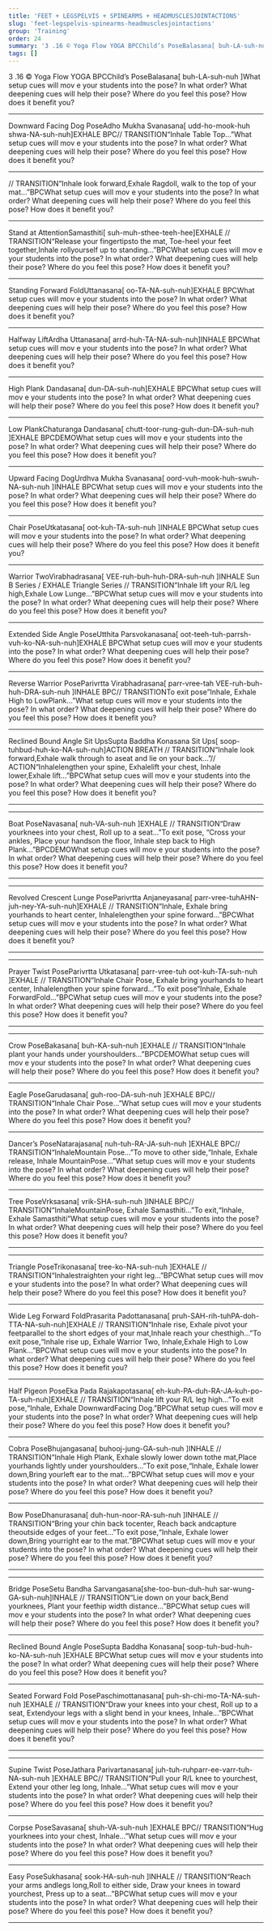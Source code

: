 ```yaml
---
title: 'FEET + LEGSPELVIS + SPINEARMS + HEADMUSCLESJOINTACTIONS'
slug: 'feet-legspelvis-spinearms-headmusclesjointactions'
group: 'Training'
order: 24
summary: '3 .16 © Yoga Flow YOGA BPCChild’s PoseBalasana[ buh-LA-suh-nuh ]What setup cues will mov e your students into the pose? In what order? What deepening cues will help their pose? Whe'
tags: []
---
```


3 .16 © Yoga Flow YOGA BPCChild’s PoseBalasana[ buh-LA-suh-nuh ]What setup cues will mov e your students into the pose? In what order? What deepening cues will help their pose? Where do you feel this pose? How does it benefit you?

---


Downward Facing Dog PoseAdho Mukha Svanasana[ udd-ho-mook-huh shwa-NA-suh-nuh]EXHALE
BPC// TRANSITION“Inhale Table Top...”What setup cues will mov e your students into the pose? In what order? What deepening cues will help their pose? Where do you feel this pose? How does it benefit you?

---


// TRANSITION“Inhale look forward,Exhale Ragdoll, walk to the top of your mat...”BPCWhat setup cues will mov e your students into the pose? In what order? What deepening cues will help their pose? Where do you feel this pose? How does it benefit you?

---


Stand at AttentionSamasthiti[ suh-muh-sthee-teeh-hee]EXHALE
// TRANSITION“Release your fingertipsto the mat, Toe-heel your feet together,Inhale rollyourself up to standing...”BPCWhat setup cues will mov e your students into the pose? In what order? What deepening cues will help their pose? Where do you feel this pose? How does it benefit you?

---


Standing Forward FoldUttanasana[ oo-TA-NA-suh-nuh]EXHALE
BPCWhat setup cues will mov e your students into the pose? In what order? What deepening cues will help their pose? Where do you feel this pose? How does it benefit you?

---


Halfway LiftArdha Uttanasana[ arrd-huh-TA-NA-suh-nuh]INHALE
BPCWhat setup cues will mov e your students into the pose? In what order? What deepening cues will help their pose? Where do you feel this pose? How does it benefit you?

---


High Plank Dandasana[ dun-DA-suh-nuh]EXHALE
BPCWhat setup cues will mov e your students into the pose? In what order? What deepening cues will help their pose? Where do you feel this pose? How does it benefit you?

---


Low PlankChaturanga Dandasana[ chutt-toor-rung-guh-dun-DA-suh-nuh ]EXHALE
BPCDEMOWhat setup cues will mov e your students into the pose? In what order? What deepening cues will help their pose? Where do you feel this pose? How does it benefit you?

---


Upward Facing DogUrdhva Mukha Svanasana[ oord-vuh-mook-huh-swuh-NA-suh-nuh ]INHALE
BPCWhat setup cues will mov e your students into the pose? In what order? What deepening cues will help their pose? Where do you feel this pose? How does it benefit you?

---


Chair PoseUtkatasana[ oot-kuh-TA-suh-nuh ]INHALE
BPCWhat setup cues will mov e your students into the pose? In what order? What deepening cues will help their pose? Where do you feel this pose? How does it benefit you?

---


Warrior TwoVirabhadrasana[ VEE-ruh-buh-huh-DRA-suh-nuh ]INHALE Sun B Series / EXHALE Triangle Series
// TRANSITION“Inhale lift your R/L leg high,Exhale Low Lunge...”BPCWhat setup cues will mov e your students into the pose? In what order? What deepening cues will help their pose? Where do you feel this pose? How does it benefit you?

---


Extended Side Angle PoseUtthita Parsvokanasana[ oot-teeh-tuh-parrsh-vuh-ko-NA-suh-nuh]EXHALE
BPCWhat setup cues will mov e your students into the pose? In what order? What deepening cues will help their pose? Where do you feel this pose? How does it benefit you?

---


Reverse Warrior PoseParivrtta Virabhadrasana[ parr-vree-tah VEE-ruh-buh-huh-DRA-suh-nuh ]INHALE
BPC// TRANSITIONTo exit pose”Inhale, Exhale High to LowPlank...”What setup cues will mov e your students into the pose? In what order? What deepening cues will help their pose? Where do you feel this pose? How does it benefit you?

---


Reclined Bound Angle Sit UpsSupta Baddha Konasana Sit Ups[ soop-tuhbud-huh-ko-NA-suh-nuh]ACTION BREATH
// TRANSITION“Inhale look forward,Exhale walk through to aseat and lie on your back...”// ACTION“Inhalelengthen your spine, Exhalelift your chest, Inhale lower,Exhale lift...”BPCWhat setup cues will mov e your students into the pose? In what order? What deepening cues will help their pose? Where do you feel this pose? How does it benefit you?

---


---


Boat PoseNavasana[ nuh-VA-suh-nuh ]EXHALE
// TRANSITION“Draw yourknees into your chest, Roll up to a seat...”To exit pose, “Cross your ankles, Place your handson the floor, Inhale step back to High Plank...”BPCDEMOWhat setup cues will mov e your students into the pose? In what order? What deepening cues will help their pose? Where do you feel this pose? How does it benefit you?

---


---


Revolved Crescent Lunge PoseParivrtta Anjaneyasana[ parr-vree-tuhAHN-juh-ney-YA-suh-nuh]EXHALE
// TRANSITION“Inhale, Exhale bring yourhands to heart center, Inhalelengthen your spine forward...”BPCWhat setup cues will mov e your students into the pose? In what order? What deepening cues will help their pose? Where do you feel this pose? How does it benefit you?

---


---


Prayer Twist PoseParivrtta Utkatasana[ parr-vree-tuh oot-kuh-TA-suh-nuh ]EXHALE
// TRANSITION“Inhale Chair Pose, Exhale bring yourhands to heart center, Inhalelengthen your spine forward...”To exit pose“Inhale, Exhale ForwardFold...”BPCWhat setup cues will mov e your students into the pose? In what order? What deepening cues will help their pose? Where do you feel this pose? How does it benefit you?

---


---


Crow PoseBakasana[ buh-KA-suh-nuh ]EXHALE
// TRANSITION“Inhale plant your hands under yourshoulders...”BPCDEMOWhat setup cues will mov e your students into the pose? In what order? What deepening cues will help their pose? Where do you feel this pose? How does it benefit you?

---


Eagle PoseGarudasana[ guh-roo-DA-suh-nuh ]EXHALE
BPC// TRANSITION“Inhale Chair Pose...”What setup cues will mov e your students into the pose? In what order? What deepening cues will help their pose? Where do you feel this pose? How does it benefit you?

---


Dancer’s PoseNatarajasana[ nuh-tuh-RA-JA-suh-nuh ]EXHALE
BPC// TRANSITION“InhaleMountain Pose...”To move to other side,“Inhale, Exhale release, Inhale MountainPose...”What setup cues will mov e your students into the pose? In what order? What deepening cues will help their pose? Where do you feel this pose? How does it benefit you?

---


Tree PoseVrksasana[ vrik-SHA-suh-nuh ]INHALE
BPC// TRANSITION“InhaleMountainPose, Exhale Samasthiti...”To exit,“Inhale, Exhale Samasthiti”What setup cues will mov e your students into the pose? In what order? What deepening cues will help their pose? Where do you feel this pose? How does it benefit you?

---


---


Triangle PoseTrikonasana[ tree-ko-NA-suh-nuh ]EXHALE
// TRANSITION“Inhalestraighten your right leg...”BPCWhat setup cues will mov e your students into the pose? In what order? What deepening cues will help their pose? Where do you feel this pose? How does it benefit you?

---


Wide Leg Forward FoldPrasarita Padottanasana[ pruh-SAH-rih-tuhPA-doh-TTA-NA-suh-nuh]EXHALE
// TRANSITION“Inhale rise, Exhale pivot your feetparallel to the short edges of your mat,Inhale reach your chesthigh...”To exit pose,“Inhale rise up, Exhale Warrior Two, Inhale,Exhale High to Low Plank...”BPCWhat setup cues will mov e your students into the pose? In what order? What deepening cues will help their pose? Where do you feel this pose? How does it benefit you?

---


Half Pigeon PoseEka Pada Rajakapotasana[ eh-kuh-PA-duh-RA-JA-kuh-po-TA-suh-nuh]EXHALE
// TRANSITION“Inhale lift your R/L leg high...”To exit pose,“Inhale, Exhale DownwardFacing Dog.”BPCWhat setup cues will mov e your students into the pose? In what order? What deepening cues will help their pose? Where do you feel this pose? How does it benefit you?

---


Cobra PoseBhujangasana[ buhooj-jung-GA-suh-nuh ]INHALE
// TRANSITION“Inhale High Plank, Exhale slowly lower down tothe mat,Place yourhands lightly under yourshoulders...”To exit pose,“Inhale, Exhale lower down,Bring yourleft ear to the mat...”BPCWhat setup cues will mov e your students into the pose? In what order? What deepening cues will help their pose? Where do you feel this pose? How does it benefit you?

---


Bow PoseDhanurasana[ duh-hun-noor-RA-suh-nuh ]INHALE
// TRANSITION“Bring your chin back tocenter, Reach back andcapture theoutside edges of your feet...”To exit pose,“Inhale, Exhale lower down,Bring yourright ear to the mat.”BPCWhat setup cues will mov e your students into the pose? In what order? What deepening cues will help their pose? Where do you feel this pose? How does it benefit you?

---


---


Bridge PoseSetu Bandha Sarvangasana[she-too-bun-duh-huh sar-wung-GA-suh-nuh]INHALE
// TRANSITION“Lie down on your back,Bend yourknees, Plant your feethip width distance...”BPCWhat setup cues will mov e your students into the pose? In what order? What deepening cues will help their pose? Where do you feel this pose? How does it benefit you?

---


Reclined Bound Angle PoseSupta Baddha Konasana[ soop-tuh-bud-huh-ko-NA-suh-nuh ]EXHALE
BPCWhat setup cues will mov e your students into the pose? In what order? What deepening cues will help their pose? Where do you feel this pose? How does it benefit you?

---


Seated Forward Fold PosePaschimottanasana[ puh-sh-chi-mo-TA-NA-suh-nuh ]EXHALE
// TRANSITION“Draw your knees into your chest, Roll up to a seat, Extendyour legs with a slight bend in your knees, Inhale...”BPCWhat setup cues will mov e your students into the pose? In what order? What deepening cues will help their pose? Where do you feel this pose? How does it benefit you?

---


---


Supine Twist PoseJathara Parivartanasana[ juh-tuh-ruhparr-ee-varr-tuh-NA-suh-nuh ]EXHALE
BPC// TRANSITION“Pull your R/L knee to yourchest, Extend your other leg long, Inhale...”What setup cues will mov e your students into the pose? In what order? What deepening cues will help their pose? Where do you feel this pose? How does it benefit you?

---


Corpse PoseSavasana[ shuh-VA-suh-nuh ]EXHALE
BPC// TRANSITION“Hug yourknees into your chest, Inhale...”What setup cues will mov e your students into the pose? In what order? What deepening cues will help their pose? Where do you feel this pose? How does it benefit you?

---


Easy PoseSukhasana[ sook-HA-suh-nuh ]INHALE
// TRANSITION“Reach your arms andlegs long,Roll to either side, Draw your knees in toward yourchest, Press up to a seat...”BPCWhat setup cues will mov e your students into the pose? In what order? What deepening cues will help their pose? Where do you feel this pose? How does it benefit you?

---
